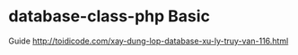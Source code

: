 # database-class-php Basic
 Guide http://toidicode.com/xay-dung-lop-database-xu-ly-truy-van-116.html
